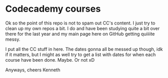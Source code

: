 # Codecademy courses

Ok so the point of this repo is not to spam out CC's content. I just try to 
clean up my own repos a bit. I do and have been studying quite a bit over there
for the last year and my main page here on GitHub getting quiiiite messy. 

I put all the CC stuff in here. The dates gonna all be messed up though, idk
if it matters, but I might as well try to get a list with dates for when 
each course have been done. Maybe. Or not xD

Anyways, cheers
Kenneth
